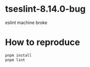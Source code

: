 # tseslint-8.14.0-bug

eslint machine broke

# How to reproduce

```bash
pnpm install
pnpm lint
```
